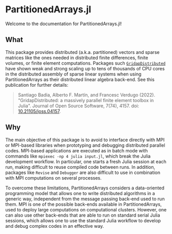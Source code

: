 # PartitionedArrays.jl

Welcome to the documentation for PartitionedArrays.jl!

## What

This package provides distributed (a.k.a. partitioned) vectors and sparse matrices like the ones needed in
distributed finite differences, finite volumes, or finite element computations. Packages such [`GridapDistributed`](https://github.com/gridap/GridapDistributed.jl) have shown weak and strong scaling up to tens of thousands of CPU cores in
the distributed assembly of sparse linear systems when using PartitionedArrays as their distributed linear algebra back-end. See this publication for further details:

> Santiago Badia, Alberto F. Martín, and Francesc Verdugo (2022). "GridapDistributed: a massively parallel finite element toolbox in Julia". Journal of Open Source Software, 7(74), 4157.  doi: [10.21105/joss.04157](https://doi.org/10.21105/joss.04157).

## Why

The main objective of this package is to avoid to interface directly with MPI or MPI-based libraries when prototyping
and debugging distributed parallel codes. MPI-based applications are executed as in batch mode with commands like `mpiexec -np 4 julia input.jl`, which break the Julia development workflow. In particular, one starts a fresh Julia session at each run, making difficult to reuse compiled code between runs. In addition, packages like `Revise` and `Debugger` are also difficult to use in combination with MPI computations on several processes.

To overcome these limitations, PartitionedArrays considers a data-oriented programming model that allows one to write distributed algorithms in a generic way, independent from the message passing back-end used to run them.  MPI is one of the possible back-ends available in PartitionedArrays, used to deploy large computations on computational clusters. However, one can also use other back-ends that are able to run on standard serial Julia sessions, which allows one to use the standard Julia workflow to develop and debug complex codes in an effective way.


